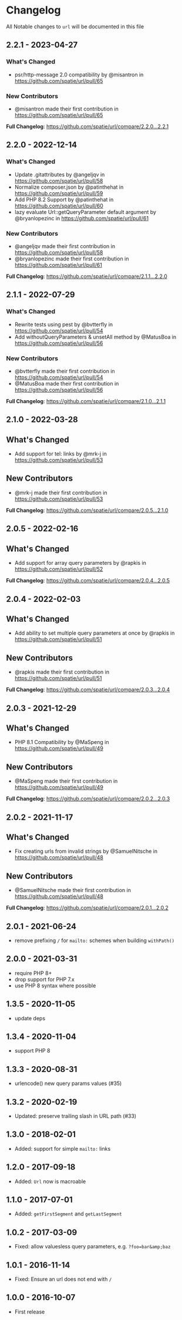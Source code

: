 # Changelog

All Notable changes to `url` will be documented in this file

## 2.2.1 - 2023-04-27

### What's Changed

- psr/http-message 2.0 compatibility by @misantron in https://github.com/spatie/url/pull/65

### New Contributors

- @misantron made their first contribution in https://github.com/spatie/url/pull/65

**Full Changelog**: https://github.com/spatie/url/compare/2.2.0...2.2.1

## 2.2.0 - 2022-12-14

### What's Changed

- Update .gitattributes by @angeljqv in https://github.com/spatie/url/pull/58
- Normalize composer.json by @patinthehat in https://github.com/spatie/url/pull/59
- Add PHP 8.2 Support by @patinthehat in https://github.com/spatie/url/pull/60
- lazy evaluate Url::getQueryParameter default argument by @bryanlopezinc in https://github.com/spatie/url/pull/61

### New Contributors

- @angeljqv made their first contribution in https://github.com/spatie/url/pull/58
- @bryanlopezinc made their first contribution in https://github.com/spatie/url/pull/61

**Full Changelog**: https://github.com/spatie/url/compare/2.1.1...2.2.0

## 2.1.1 - 2022-07-29

### What's Changed

- Rewrite tests using pest by @bvtterfly in https://github.com/spatie/url/pull/54
- Add withoutQueryParameters & unsetAll method by @MatusBoa in https://github.com/spatie/url/pull/56

### New Contributors

- @bvtterfly made their first contribution in https://github.com/spatie/url/pull/54
- @MatusBoa made their first contribution in https://github.com/spatie/url/pull/56

**Full Changelog**: https://github.com/spatie/url/compare/2.1.0...2.1.1

## 2.1.0 - 2022-03-28

## What's Changed

- Add support for tel: links by @mrk-j in https://github.com/spatie/url/pull/53

## New Contributors

- @mrk-j made their first contribution in https://github.com/spatie/url/pull/53

**Full Changelog**: https://github.com/spatie/url/compare/2.0.5...2.1.0

## 2.0.5 - 2022-02-16

## What's Changed

- Add support for array query parameters by @rapkis in https://github.com/spatie/url/pull/52

**Full Changelog**: https://github.com/spatie/url/compare/2.0.4...2.0.5

## 2.0.4 - 2022-02-03

## What's Changed

- Add ability to set multiple query parameters at once by @rapkis in https://github.com/spatie/url/pull/51

## New Contributors

- @rapkis made their first contribution in https://github.com/spatie/url/pull/51

**Full Changelog**: https://github.com/spatie/url/compare/2.0.3...2.0.4

## 2.0.3 - 2021-12-29

## What's Changed

- PHP 8.1 Compatibility by @MaSpeng in https://github.com/spatie/url/pull/49

## New Contributors

- @MaSpeng made their first contribution in https://github.com/spatie/url/pull/49

**Full Changelog**: https://github.com/spatie/url/compare/2.0.2...2.0.3

## 2.0.2 - 2021-11-17

## What's Changed

- Fix creating urls from invalid strings by @SamuelNitsche in https://github.com/spatie/url/pull/48

## New Contributors

- @SamuelNitsche made their first contribution in https://github.com/spatie/url/pull/48

**Full Changelog**: https://github.com/spatie/url/compare/2.0.1...2.0.2

## 2.0.1 - 2021-06-24

- remove prefixing `/` for `mailto:` schemes when building `withPath()`

## 2.0.0 - 2021-03-31

- require PHP 8+
- drop support for PHP 7.x
- use PHP 8 syntax where possible

## 1.3.5 - 2020-11-05

- update deps

## 1.3.4 - 2020-11-04

- support PHP 8

## 1.3.3 - 2020-08-31

- urlencode() new query params values (#35)

## 1.3.2 - 2020-02-19

- Updated: preserve trailing slash in URL path (#33)

## 1.3.0 - 2018-02-01

- Added: support for simple `mailto:` links

## 1.2.0 - 2017-09-18

- Added: `Url` now is macroable

## 1.1.0 - 2017-07-01

- Added: `getFirstSegment` and `getLastSegment`

## 1.0.2 - 2017-03-09

- Fixed: allow valuesless query parameters, e.g. `?foo=bar&amp;baz`

## 1.0.1 - 2016-11-14

- Fixed: Ensure an url does not end with `/`

## 1.0.0 - 2016-10-07

- First release
